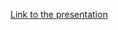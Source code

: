 [Link to the presentation](https://drive.google.com/file/d/1SOfBU2bZ5uFtcrKfpbCnTbpcLFtekwoI/view?usp=share_link)